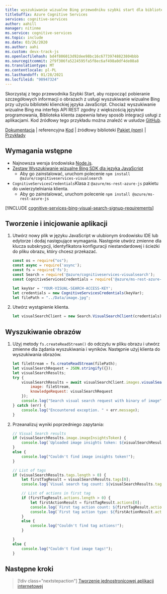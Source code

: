 ```yaml
---
title: wyszukiwanie wizualne Bing przewodniku szybki start dla biblioteki klienta JavaScript
titleSuffix: Azure Cognitive Services
services: cognitive-services
author: aahill
manager: nitinme
ms.service: cognitive-services
ms.topic: include
ms.date: 03/26/2020
ms.author: aahi
ms.custom: devx-track-js
ms.openlocfilehash: bd4f806013d92dee98bc16c67739748823804bbb
ms.sourcegitcommit: 2f9f306fa5224595fa5f8ec6af498a0df4de08a8
ms.translationtype: MT
ms.contentlocale: pl-PL
ms.lasthandoff: 01/28/2021
ms.locfileid: "98947324"
---
```

Skorzystaj z tego przewodnika Szybki Start, aby rozpocząć pobieranie szczegółowych informacji o obrazach z usługi wyszukiwanie wizualne Bing przy użyciu biblioteki klienckiej języka JavaScript. Chociaż wyszukiwanie wizualne Bing ma interfejs API REST zgodny z większością języków programowania, Biblioteka klienta zapewnia łatwy sposób integracji usługi z aplikacjami. Kod źródłowy tego przykładu można znaleźć w usłudze [GitHub](https://github.com/Azure-Samples/cognitive-services-node-sdk-samples/blob/master/Samples/visualSearch.js). 

[Dokumentacja](/javascript/api/@azure/cognitiveservices-visualsearch/)  |  referencyjna [Kod](https://github.com/Azure/azure-sdk-for-js/tree/master/sdk/cognitiveservices/cognitiveservices-visualsearch)  |  źródłowy biblioteki [Pakiet (npm)](https://www.npmjs.com/package/@azure/cognitiveservices-visualsearch)  |  [Przykłady](https://github.com/Azure-Samples/cognitive-services-node-sdk-samples/)

## <a name="prerequisites"></a>Wymagania wstępne

* Najnowsza wersja środowiska [Node.js](https://nodejs.org/en/download/).
* [Zestaw Wyszukiwanie wizualne Bing SDK dla języka JavaScript](https://www.npmjs.com/package/@azure/cognitiveservices-visualsearch)
     *  Aby go zainstalować, uruchom polecenie `npm install @azure/cognitiveservices-visualsearch`
* `CognitiveServicesCredentials`Klasa z `@azure/ms-rest-azure-js` pakietu do uwierzytelniania klienta.
     * Aby go zainstalować, uruchom polecenie `npm install @azure/ms-rest-azure-js`

[!INCLUDE [cognitive-services-bing-visual-search-signup-requirements](~/includes/cognitive-services-bing-visual-search-signup-requirements.md)]

<a name="client"></a>

## <a name="create-and-initialize-the-application"></a>Tworzenie i inicjowanie aplikacji

1. Utwórz nowy plik w języku JavaScript w ulubionym środowisku IDE lub edytorze i dodaj następujące wymagania. Następnie utwórz zmienne dla klucza subskrypcji, identyfikatora konfiguracji niestandardowej i ścieżki do pliku obrazu, który chcesz przekazać. 

    ```javascript
    const os = require("os");
    const async = require('async');
    const fs = require('fs');
    const Search = require('@azure/cognitiveservices-visualsearch');
    const CognitiveServicesCredentials = require('@azure/ms-rest-azure-js').CognitiveServicesCredentials;
    
    let keyVar = 'YOUR-VISUAL-SEARCH-ACCESS-KEY';
    let credentials = new CognitiveServicesCredentials(keyVar);
    let filePath = "../Data/image.jpg";
    ```

2. Utwórz wystąpienie klienta.

    ```javascript
    let visualSearchClient = new Search.VisualSearchClient(credentials);
    ```

## <a name="search-for-images"></a>Wyszukiwanie obrazów

1. Użyj metody `fs.createReadStream()` do odczytu w pliku obrazu i utwórz zmienne dla żądania wyszukiwania i wyników. Następnie użyj klienta do wyszukiwania obrazów.

    ```javascript
    let fileStream = fs.createReadStream(filePath);
    let visualSearchRequest = JSON.stringify({});
    let visualSearchResults;
    try {
        visualSearchResults = await visualSearchClient.images.visualSearch({
            image: fileStream,
            knowledgeRequest: visualSearchRequest
        });
        console.log("Search visual search request with binary of image");
    } catch (err) {
        console.log("Encountered exception. " + err.message);
    }
    ```

2. Przeanalizuj wyniki poprzedniego zapytania:

    ```javascript
    // Visual Search results
    if (visualSearchResults.image.imageInsightsToken) {
        console.log(`Uploaded image insights token: ${visualSearchResults.image.imageInsightsToken}`);
    }
    else {
        console.log("Couldn't find image insights token!");
    }
    
    // List of tags
    if (visualSearchResults.tags.length > 0) {
        let firstTagResult = visualSearchResults.tags[0];
        console.log(`Visual search tag count: ${visualSearchResults.tags.length}`);
    
        // List of actions in first tag
        if (firstTagResult.actions.length > 0) {
            let firstActionResult = firstTagResult.actions[0];
            console.log(`First tag action count: ${firstTagResult.actions.length}`);
            console.log(`First tag action type: ${firstActionResult.actionType}`);
        }
        else {
            console.log("Couldn't find tag actions!");
        }
    
    }
    else {
        console.log("Couldn't find image tags!");
    }
    
    ```

## <a name="next-steps"></a>Następne kroki

> [!div class="nextstepaction"]
> [Tworzenie jednostronicowej aplikacji internetowej](../../tutorial-bing-visual-search-single-page-app.md)
